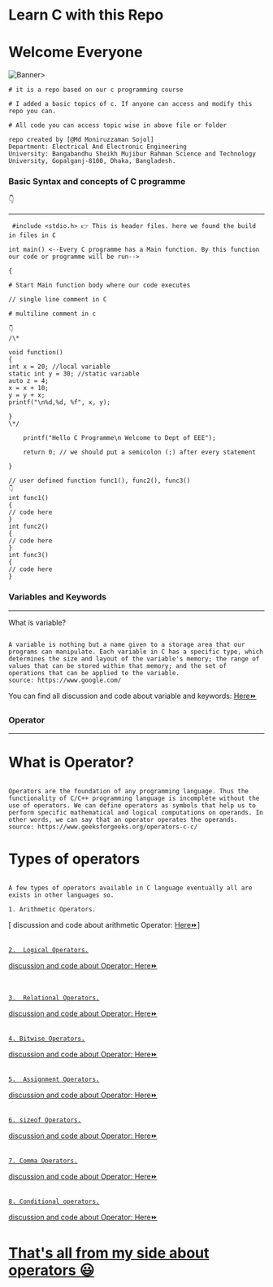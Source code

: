 # Learn C with this Repo

# Welcome Everyone

![Banner](https://i.ibb.co/T8LGPp0/17288-c-programming-animation.gif)>

```
# it is a repo based on our c programming course

# I added a basic topics of c. If anyone can access and modify this repo you can.

# All code you can access topic wise in above file or folder

repo created by [@Md Moniruzzaman Sojol]
Department: Electrical And Electronic Engineering
University: Bangabandhu Sheikh Mujibur Rahman Science and Technology University, Gopalganj-8100, Dhaka, Bangladesh.

```

<h3>Basic Syntax and concepts of C programme</h3>
👇
<hr/>
 
 
```
 #include <stdio.h> 👉 This is header files. here we found the build in files in C

int main() <--Every C programme has a Main function. By this function our code or programme will be run-->

{

# Start Main function body where our code executes

// single line comment in C

# multiline comment in c

👇
/\*

void function()
{
int x = 20; //local variable
static int y = 30; //static variable
auto z = 4;
x = x + 10;
y = y + x;
printf("\n%d,%d, %f", x, y);

}
\*/

    printf("Hello C Programme\n Welcome to Dept of EEE");

    return 0; // we should put a semicolon (;) after every statement

}

// user defined function func1(), func2(), func3()
👇
int func1()
{
// code here
}
int func2()
{
// code here
}
int func3()
{
// code here
}

```
<h3>Variables and Keywords</h3>
<hr/>

What is variable?

```

A variable is nothing but a name given to a storage area that our programs can manipulate. Each variable in C has a specific type, which determines the size and layout of the variable's memory; the range of values that can be stored within that memory; and the set of operations that can be applied to the variable.
source: https://www.google.com/

```
<p>You can find all discussion and code about variable and keywords: <a href="https://github.com/sojol4242/c_academic/tree/sojol/variable%20and%20keyword"> Here⏩ <a/><p/>


<h3>Operator</h3>
<hr/>

# What is Operator?

```

Operators are the foundation of any programming language. Thus the functionality of C/C++ programming language is incomplete without the use of operators. We can define operators as symbols that help us to perform specific mathematical and logical computations on operands. In other words, we can say that an operator operates the operands.
source: https://www.geeksforgeeks.org/operators-c-c/

```
# Types of operators
```

A few types of operators available in C language eventually all are exists in other languages so.

1. Arithmetic Operators.

```
 [ discussion and code about arithmetic Operator: <a href="https://github.com/sojol4242/c_academic/tree/sojol/variable%20and%20keyword"> Here⏩]

```

2.  Logical Operators.

```
 discussion and code about Operator: <a href="https://github.com/sojol4242/c_academic/tree/sojol/variable%20and%20keyword"> Here⏩
```

```


```

3.  Relational Operators.

```
discussion and code about Operator: <a href="https://github.com/sojol4242/c_academic/tree/sojol/variable%20and%20keyword"> Here⏩

```

4. Bitwise Operators.

```

discussion and code about Operator: <a href="https://github.com/sojol4242/c_academic/tree/sojol/variable%20and%20keyword"> Here⏩
```

5.  Assignment Operators.

```
discussion and code about Operator: <a href="https://github.com/sojol4242/c_academic/tree/sojol/variable%20and%20keyword"> Here⏩
```

6. sizeof Operators.

```
discussion and code about Operator: <a href="https://github.com/sojol4242/c_academic/tree/sojol/variable%20and%20keyword"> Here⏩
```

7. Comma Operators.

```
discussion and code about Operator: <a href="https://github.com/sojol4242/c_academic/tree/sojol/variable%20and%20keyword"> Here⏩
```

8. Conditional operators.

```
discussion and code about Operator: <a href="https://github.com/sojol4242/c_academic/tree/sojol/variable%20and%20keyword"> Here⏩

# That's all from my side about operators 😃


